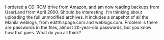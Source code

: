 I ordered a CD-ROM drive from Amazon, and am now reading backups from UserLand from April 2000. Should be interesting. I'm thinking about uploading the full unmodified archives. It includes a snapshot of all the Manila weblogs, from editthispage.com and weblogs.com. Problem is there are passwords in the files, almost 20-year-old passwords, but you know how that goes. What do you all think?
